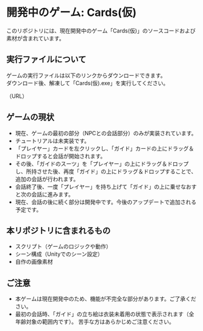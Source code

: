 # 開発中のゲーム: Cards(仮)

このリポジトリには、現在開発中のゲーム「Cards(仮)」のソースコードおよび素材が含まれています。

## 実行ファイルについて

ゲームの実行ファイルは以下のリンクからダウンロードできます。  
ダウンロード後、解凍して「Cards(仮).exe」を実行してください。

（URL）

## ゲームの現状

- 現在、ゲームの最初の部分（NPCとの会話部分）のみが実装されています。
- チュートリアルは未実装です。
- 「プレイヤー」カードを左クリックし、「ガイド」カードの上にドラッグ＆ドロップすると会話が開始されます。
- その後、「ガイドのスーツ」を「プレイヤー」の上にドラッグ＆ドロップし、所持させた後、再度「ガイド」の上にドラッグ＆ドロップすることで、追加の会話が行われます。
- 会話終了後、一度「プレイヤー」を持ち上げて「ガイド」の上に乗せなおすと次の会話に進みます。
- 現在、会話の後に続く部分は開発中です。今後のアップデートで追加される予定です。

## 本リポジトリに含まれるもの

- スクリプト（ゲームのロジックや動作）
- シーン構成（Unityでのシーン設定）
- 自作の画像素材

## ご注意

- 本ゲームは現在開発中のため、機能が不完全な部分があります。ご了承ください。
- 最初の会話時、「ガイド」の立ち絵は衣装未着用の状態で表示されます（全年齢対象の範囲内です）。
苦手な方はあらかじめご注意ください。
